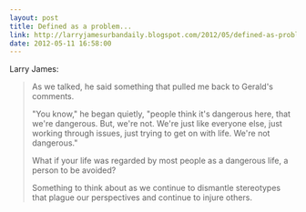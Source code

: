 ```yaml
---
layout: post
title: Defined as a problem...
link: http://larryjamesurbandaily.blogspot.com/2012/05/defined-as-problem.html
date: 2012-05-11 16:58:00
---
```


Larry James:
> As we talked, he said something that pulled me back to Gerald's
> comments.
>
> "You know," he began quietly, "people think it's dangerous here, that
> we're dangerous. But, we're not. We're just like everyone else, just
> working through issues, just trying to get on with life. We're not
> dangerous."
>
> What if your life was regarded by most people as a dangerous life, a
> person to be avoided?
>
> Something to think about as we continue to dismantle stereotypes that
> plague our perspectives and continue to injure others.
